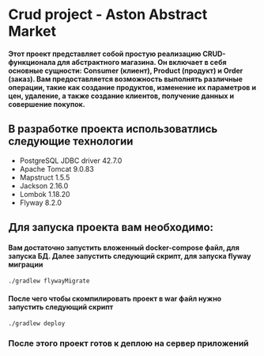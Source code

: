 # Crud project - Aston Abstract Market

#### Этот проект представляет собой простую реализацию CRUD-функционала для абстрактного магазина. Он включает в себя основные сущности: Consumer (клиент), Product (продукт) и Order (заказ). Вам предоставляется возможность выполнять различные операции, такие как создание продуктов, изменение их параметров и цен, удаление, а также создание клиентов, получение данных и совершение покупок.

## В разработке проекта использоватлись следующие технологии

* PostgreSQL JDBC driver 42.7.0
* Apache Tomcat 9.0.83
* Mapstruct 1.5.5
* Jackson 2.16.0
* Lombok 1.18.20
* Flyway 8.2.0

## Для запуска проекта вам необходимо:

#### Вам достаточно запустить вложенный docker-compose файл, для запуска БД. Далее запустить следующий скрипт, для запуска flyway миграции

`./gradlew flywayMigrate`

#### После чего чтобы скомпилировать проект в war файл нужно запустить следующий скрипт

`./gradlew deploy`

### После этого проект готов к деплою на сервер приложений
